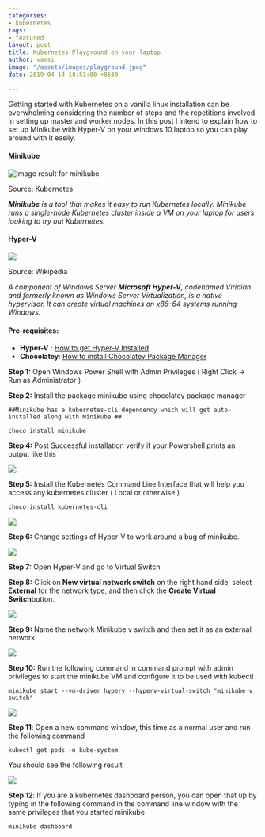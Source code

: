```yaml
---
categories:
- kubernetes
tags:
- featured
layout: post
title: Kubernetes Playground on your laptop
author: vamsi
image: "/assets/images/playground.jpeg"
date: 2019-04-14 18:51:00 +0530

---
```

Getting started with Kubernetes on a vanilla linux installation can be overwhelming considering the number of steps and the repetitions involved in setting up master and worker nodes. In this post I intend to explain how to set up Minikube with Hyper-V on your windows 10 laptop so you can play around with it easily.

#### Minikube

![Image result for minikube](https://cdn-images-1.medium.com/max/675/1*UBwQRP_HpjawvPzlvdHfWw.jpeg)

Source: Kubernetes

**_Minikube_** _is a tool that makes it easy to run Kubernetes locally. Minikube runs a single-node Kubernetes cluster inside a VM on your laptop for users looking to try out Kubernetes._

#### Hyper-V

![](https://cdn-images-1.medium.com/max/675/0*HrUd-EN4jEsisM_n.png)

Source: Wikipedia

_A component of Windows Server **Microsoft Hyper-V**, codenamed Viridian and formerly known as Windows Server Virtualization, is a native hypervisor. It can create virtual machines on x86–64 systems running Windows._

#### Pre-requisites:

* **Hyper-V** : [How to get Hyper-V Installed](https://docs.microsoft.com/en-us/virtualization/hyper-v-on-windows/quick-start/enable-hyper-v)
* **Chocolatey**: [How to install Chocolatey Package Manager](https://medium.com/@JockDaRock/installing-the-chocolatey-package-manager-for-windows-3b1bdd0dbb49)

**Step 1:** Open Windows Power Shell with Admin Privileges ( Right Click -> Run as Administrator )

**Step 2:** Install the package minikube using chocolatey package manager

    ##Minikube has a kubernetes-cli dependency which will get auto-installed along with Minikube ##

    choco install minikube

**Step 4:** Post Successful installation verify if your Powershell prints an output like this

![](https://cdn-images-1.medium.com/max/900/1*HYIrZ2o3UxBSbPeFQSr1Yw.png)

**Step 5:** Install the Kubernetes Command Line Interface that will help you access any kubernetes cluster ( Local or otherwise )

    choco install kubernetes-cli

![](https://cdn-images-1.medium.com/max/675/1*QIE-e8SWaMnjbaMaMMBTnw.png)

**Step 6:** Change settings of Hyper-V to work around a bug of minikube.

![](https://cdn-images-1.medium.com/max/675/1*R_rQ-R3bT53arPY0vn9ddA.png)

**Step 7:** Open Hyper-V and go to Virtual Switch

**Step 8:** Click on **New virtual network switch** on the right hand side, select **External** for the network type, and then click the **Create Virtual Switch**button.

![](https://cdn-images-1.medium.com/max/900/1*s13PahCGGzv7HVD08nq8Uw.png)

**Step 9:** Name the network Minikube v switch and then set it as an external network

![](https://cdn-images-1.medium.com/max/900/1*s0zfwR_RKvfb47ekPX1eKA.png)

**Step 10:** Run the following command in command prompt with admin privileges to start the minikube VM and configure it to be used with kubectl

    minikube start --vm-driver hyperv --hyperv-virtual-switch "minikube v switch"

![](https://cdn-images-1.medium.com/max/900/1*yeYK9MtfESStuVLlzgWirQ.png)

**Step 11**: Open a new command window, this time as a normal user and run the following command

    kubectl get pods -n kube-system

You should see the following result

![](https://cdn-images-1.medium.com/max/900/1*o5QzKsoHEy4ZBRRCDMAvNA.png)

**Step 12**: If you are a kubernetes dashboard person, you can open that up by typing in the following command in the command line window with the same privileges that you started minikube

    minikube dashboard